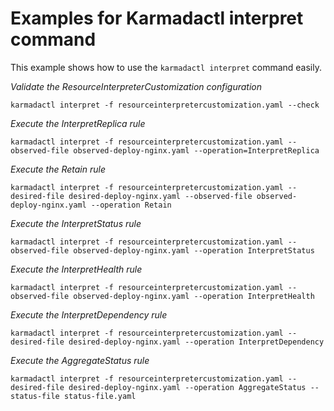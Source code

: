 # Examples for Karmadactl interpret command

This example shows how to use the `karmadactl interpret` command easily.

*Validate the ResourceInterpreterCustomization configuration*

```shell
karmadactl interpret -f resourceinterpretercustomization.yaml --check
```

*Execute the InterpretReplica rule*

```shell
karmadactl interpret -f resourceinterpretercustomization.yaml --observed-file observed-deploy-nginx.yaml --operation=InterpretReplica
```

*Execute the Retain rule*

```shell
karmadactl interpret -f resourceinterpretercustomization.yaml --desired-file desired-deploy-nginx.yaml --observed-file observed-deploy-nginx.yaml --operation Retain
```

*Execute the InterpretStatus rule*

```shell
karmadactl interpret -f resourceinterpretercustomization.yaml --observed-file observed-deploy-nginx.yaml --operation InterpretStatus
```

*Execute the InterpretHealth rule*

```shell
karmadactl interpret -f resourceinterpretercustomization.yaml --observed-file observed-deploy-nginx.yaml --operation InterpretHealth
```

*Execute the InterpretDependency rule*

```shell
karmadactl interpret -f resourceinterpretercustomization.yaml --desired-file desired-deploy-nginx.yaml --operation InterpretDependency
```

*Execute the AggregateStatus rule*

```shell
karmadactl interpret -f resourceinterpretercustomization.yaml --desired-file desired-deploy-nginx.yaml --operation AggregateStatus --status-file status-file.yaml
```
